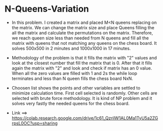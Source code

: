 # N-Queens-Variation

* In this problem. I created a matrix and placed M<N queens replacing on the matrix. We can change the matrix size and place Queens filling the all the matrix and calculate the permutations on the matrix. Therefore, we reach queen size less than needed from N queens and fill all the matrix with queens that not matching any queens on the chess board. It solves 500x500 in 2 minutes and 1000x1000 in 17 minutes.

* Methodology of the problem is that it fills the matrix with "2" values and look at the closest number that fill the matrix that is 0. After that it fills again the matrix with "2" and look and check if matrix has an 0 value. When all the zero values are filled with 1 and 2s the while loop terminates and less than N queen fills the chess board NxN.

* Choosen list shows the points and other variables are settled to minimize calculation time. First cell selected is randomly. Other cells are selected with brute force methodology. It is kind of NP problem and it solves very fastly the needed queens for the chess board.

* Link ==> https://colab.research.google.com/drive/1c61_QzrilW1AL0Ma1TyU5a2ZGrpsL0OC?usp=sharing

